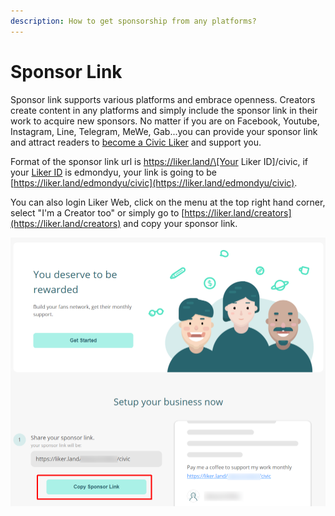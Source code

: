 ```yaml
---
description: How to get sponsorship from any platforms?
---
```


# Sponsor Link

Sponsor link supports various platforms and embrace openness. Creators create content in any platforms and simply include the sponsor link in their work to acquire new sponsors. No matter if you are on Facebook, Youtube, Instagram, Line, Telegram, MeWe, Gab...you can provide your sponsor link and attract readers to [become a Civic Liker](https://docs.like.co/user-guide/civic-liker) and support you.

Format of the sponsor link url is https://liker.land/\[Your Liker ID\]/civic, if your [Liker ID](https://docs.like.co/user-guide/liker-id) is edmondyu, your link is going to be [https://liker.land/edmondyu/civic](https://liker.land/edmondyu/civic).

You can also login Liker Web, click on the menu at the top right hand corner, select "I'm a Creator too" or simply go to [https://liker.land/creators](https://liker.land/creators) and copy your sponsor link.

![](../../.gitbook/assets/sponsor-link-01-en.png)

